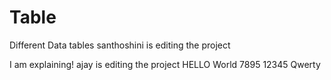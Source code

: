 # Table
Different Data tables
santhoshini is editing the project

I am explaining!
ajay is editing the project
HELLO World
7895
12345
Qwerty